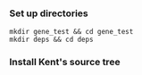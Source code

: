 ### Set up directories

```
mkdir gene_test && cd gene_test
mkdir deps && cd deps
```


### Install Kent's source tree


